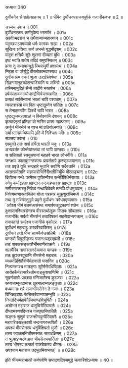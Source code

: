 अध्यायः 040

दुर्योधनेन सेनाप्रोत्साहनम् ॥ 1 ॥ भीमेन दुर्योधनपराजयपूर्वकं गजानीकवधः ॥ 2 ॥

सञ्जय उवाच ।	001  
दुर्योधनस्ततः कर्णमुपेत्य भरतर्षभ ।	001a  
अब्रवीन्मद्रराजं च तथैवान्यान्महारथान् ॥	001c  
यदृच्छयाऽयमव्यग्रो धर्मः परमकः सखा ।	002a  
सुखिनः क्षत्रियाः कर्ण लभन्ते युद्धमीदृशम् ॥	002c  
यादृशं क्षत्रियैः शूरैः शूराणां दीव्यतां युधि ।	003a  
इष्टं भवति राधेय तदिदं समुपस्थितम् ॥	003c  
हत्वा तु पाण्डवान्युद्धे स्थिरामुर्वीं प्रशासथ ।	004a  
निहता वा परैर्युद्धे वीरलोकानवाप्स्यथ ॥	004c  
दुर्योधनस्य वचनं श्रुत्वा तत्क्षत्रियर्षभाः ।	005a  
सिंहनादानुदक्रोशन्वादित्राणि च जघ्निरे ॥	005c  
तस्मिन्प्रमुदिते सैन्ये त्वदीये भरतर्षभ ।	006a  
हर्षयंस्तावकान्योधान्द्रौणिर्वचनमब्रवीत् ॥	006c  
प्रत्यक्षं सर्वसैन्यानां भवतां चापि पश्यताम् ।	007a  
न्यस्तशस्त्रो मम पिता धृष्टद्युम्नेन पातितः ॥	007c  
स तेनाहममर्षेण पित्रर्थे चापि भारत ।	008a  
धृष्टद्युम्नमहत्वाऽहं न विमोक्ष्यामि दंशनम् ॥	008c  
कृत्वाऽनृतां प्रतिज्ञां वो नास्मि प्राप्ता महत्फलम् ।	009a  
अर्जुनं भीमसेनं च यश्च मां प्रतियोत्स्यति ।	009c  
सर्वांस्तान्प्रमथिष्यामि इति मे निश्चिता मतिः ॥	009e  
सञ्जय उवाच ।	010  
एवमुक्ते ततः सर्वा हर्षिता भारती चमूः ।	010a  
अभ्यवर्तत कौन्तेयांस्तथा तां चापि पाण्डवाः ॥	010c  
स सन्निपातो रथयूथपानां महाहवे भारत लोभनीये ।	011a  
जनक्षयः कालयुगान्तकल्पः प्रावर्तताग्रे कुरुसृञ्जयानाम् ॥	011c  
ततः प्रवृत्ते युधि सम्प्रहारे भूतानि सर्वाणि सदैवतानि ।	012a  
आसन्समेतानि सहाप्सरोभिर्निरीक्षतीभिर्युधि वीरसङ्घान् ॥	012c  
दिव्यैश्च गन्धैः परमैश्च पुष्पैरन्यैश्च रत्नैर्विविधैर्नराग्र्याः ।	013a  
रणेषु कर्मोद्वहताः प्रहृष्टाननन्दयन्नप्सरसः प्रहृष्टाः ॥	013c  
समीरणस्तांस्तु निषेव्य गन्धान्निषेवते तानपि योधमुख्यान् ।	014a  
निषेव्यमाणास्त्वनिलेन योधाः परस्परं चुक्रुशुराजिमध्ये ॥	014c  
तथा तु तस्मिंस्तुमुले प्रवृत्ते दुर्योधनः क्रोधममृष्यमाणः ।	015a  
`अवेक्ष्य भीमं बलमध्यसंस्थः समार्पयत्क्षुद्रकाणां शतेन ॥	015c  
दुःशासनश्चित्रसेनश्च वीरस्तथोलूकः कितवः सौबलश्च ।	016a  
गजानीकैः सर्वतो भीमसेनं तथाविषक्तं सहसैवाभ्यगच्छन् ॥	016c  
तमापतन्तं सम्प्रेक्ष्य गजानीकं वृकोदरः ।	017a  
दुर्योधनं महाबाहुः शरवर्षैरवाकिरत् ॥	017c  
दुर्योधनं ततो भीमः सायकैर्वज्रसन्निभैः ।	018a  
पाण्डवो विमुखीकृत्य गजानभ्यद्रवद्बली ॥	018c  
ततः पावकसङ्काशैर्भीमबाणैरवक्रगैः ।	019a  
शलभैरिव नागांस्तानर्दयामास पाण्डवः ॥	019c  
ततः कुञ्जरयूथानि भीमसेनो महाबलः ।	020a  
व्यधमन्निशितैर्बाणैर्महावातो घनानिव ॥	020c  
नित्यमत्ताश्च मातङ्गाः शूरैर्मत्तैरधिष्ठिताः ।	021a  
आरोहकैर्महामात्रैस्तोमराङ्कुशपाणिभिः ॥	021c  
सुवर्णजालैः प्रच्छन्ना मणिजालैश्च कुञ्जराः ।	022a  
रूप्यजाम्बूनदाभासः क्षुरमालाभ्यलङ्कृताः ॥	022c  
वध्यमानाः शरै राजन्भीमसेनेन ते गजाः ।	023a  
विभिन्नहृदयाः केचित्तत्रैवाभ्यपतन्भुवि ॥	023c  
निपतद्भिर्महावेगैर्हेमभाण्डविभूषितैः ।	024a  
अशोभत महाराज धातुचित्रैरिवाचलैः ॥	024c  
दीप्ताभरणवद्भिश्च गजपृष्ठनिपातितैः ।	025a  
सङ्गरः शुशुभे राजन्क्षीणपुण्यैरिवामरैः ॥	025c  
महापरिघसङ्काशौ चन्दनागरुरूषितौ ।	026a  
अपश्यं भीमसेनस्य धनुर्विक्षिपतो भुजौ ॥	026c  
तस्य ज्यातलनिर्घोषमस्यतः सव्यदक्षिणम् ।	027a  
तं श्रुत्वाऽभ्यद्रवन्नागा भीमसेनभयार्दिताः ॥	027c  
तस्य भीमस्य तत्कर्म राजन्नेकस्य धीमतः ।	028a  
अपश्याम महाराज तद्भूतमिवाभवत्' ॥ ॥	028c  

इति श्रीमन्महाभारते कर्णपर्वणि सप्तदशदिवसयुद्धे चत्वारिंशोऽध्यायः ॥ 40 ॥
